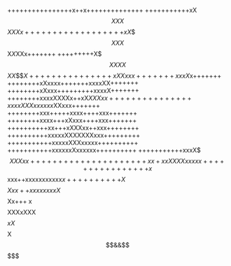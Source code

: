 ++++++++++++++++x++x++++++++++++++
+++++++++++xX$$XXX$$$XXXx+++++++++
+++++++++xX$$$$XXX$$X$X$XXx+++++++
+++++++++X$$$XXXX$$$XX$$$$X+++++++
++++++++xXXxxx+++++++xxxX$x+++++++
++++++++xXxxxx+++++++xxxxXX+++++++
++++++++xXxxx+++++++++xxxxX+++++++
++++++++xxxxXXXXx++xX$XXXxx+++++++
++++++++xxxxXXXxxxxxx$XXxxx+++++++
++++++++xxx+++++xxxx++++xxx+++++++
++++++++xxxx+++xXxxx++++xxx+++++++
++++++++++xx+++xXXXxx++xxx++++++++
++++++++++xxxxxXXXXXXXxxx+++++++++
+++++++++++xxxxxXXXxxxxx++++++++++
+++++++++++xxxxxxXxxxxxx++++++++++
+++++++++++xxxX$$$XXXxx+++++++++++
++++++++++xx+xxXXXXxxxxx++++++++++
++++++x$$xxx++xxxxxxxxxxx$x+++++++
+++X$$$$$$Xxx++xxxxxxxxX$$$$$Xx+++
x$$$$$$$$$$$$XXXxXXX$$$$$$$$$$$$$x
X$$$$$$$$$$$$$$$$$$$$$$$$$$$$$$$$$
X$$$$$$$$$$$$$$$$$$$$$$$$$$&&$$$$$
